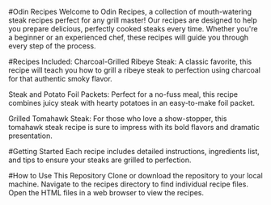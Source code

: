 #Odin Recipes
Welcome to Odin Recipes, a collection of mouth-watering steak recipes perfect for any grill master! Our recipes are designed to help you prepare delicious, perfectly cooked steaks every time. Whether you're a beginner or an experienced chef, these recipes will guide you through every step of the process.

#Recipes Included:
Charcoal-Grilled Ribeye Steak: A classic favorite, this recipe will teach you how to grill a ribeye steak to perfection using charcoal for that authentic smoky flavor.

Steak and Potato Foil Packets: Perfect for a no-fuss meal, this recipe combines juicy steak with hearty potatoes in an easy-to-make foil packet.

Grilled Tomahawk Steak: For those who love a show-stopper, this tomahawk steak recipe is sure to impress with its bold flavors and dramatic presentation.

#Getting Started
Each recipe includes detailed instructions, ingredients list, and tips to ensure your steaks are grilled to perfection.

#How to Use This Repository
Clone or download the repository to your local machine.
Navigate to the recipes directory to find individual recipe files.
Open the HTML files in a web browser to view the recipes.

